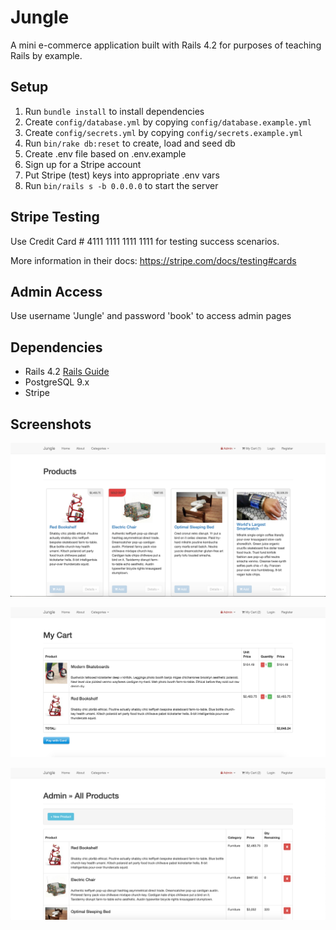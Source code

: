 # Jungle

A mini e-commerce application built with Rails 4.2 for purposes of teaching Rails by example.


## Setup

1. Run `bundle install` to install dependencies
2. Create `config/database.yml` by copying `config/database.example.yml`
3. Create `config/secrets.yml` by copying `config/secrets.example.yml`
4. Run `bin/rake db:reset` to create, load and seed db
5. Create .env file based on .env.example
6. Sign up for a Stripe account
7. Put Stripe (test) keys into appropriate .env vars
8. Run `bin/rails s -b 0.0.0.0` to start the server

## Stripe Testing

Use Credit Card # 4111 1111 1111 1111 for testing success scenarios.

More information in their docs: <https://stripe.com/docs/testing#cards>

## Admin Access

Use username 'Jungle' and password 'book' to access admin pages

## Dependencies

* Rails 4.2 [Rails Guide](http://guides.rubyonrails.org/v4.2/)
* PostgreSQL 9.x
* Stripe

## Screenshots

!["Main Product Page"](https://github.com/aidanmiddleton/Jungle/blob/master/screenshots/main_product_page.png?raw=true)

!["Cart Page"](https://github.com/aidanmiddleton/Jungle/blob/master/screenshots/cart_view.png?raw=true)

!["Admin"](https://github.com/aidanmiddleton/Jungle/blob/master/screenshots/admin_area.png?raw=true)



